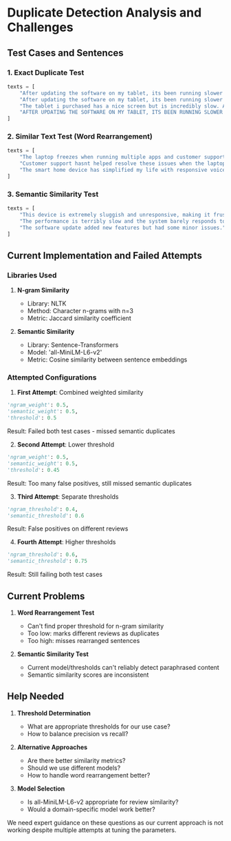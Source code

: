 # Duplicate Detection Analysis and Challenges

## Test Cases and Sentences

### 1. Exact Duplicate Test
```python
texts = [
    "After updating the software on my tablet, its been running slower than molasses. I regret hitting that update button it feels like ive lost functionality.",
    "After updating the software on my tablet, its been running slower than molasses. I regret hitting that update button it feels like ive lost functionality.",  # Exact duplicate
    "The tablet i purchased has a nice screen but is incredibly slow. Apps take forever to open, and it struggles with basic tasks. I wouldnt recommend it to anyone looking for efficiency.",
    "AFTER UPDATING THE SOFTWARE ON MY TABLET, ITS BEEN RUNNING SLOWER THAN MOLASSES. I REGRET HITTING THAT UPDATE BUTTON IT FEELS LIKE IVE LOST FUNCTIONALITY."  # Case different
]
```

### 2. Similar Text Test (Word Rearrangement)
```python
texts = [
    "The laptop freezes when running multiple apps and customer support hasnt helped resolve these issues.",
    "Customer support hasnt helped resolve these issues when the laptop freezes running multiple apps.",  # Word rearrangement
    "The smart home device has simplified my life with responsive voice controls."  # Different review
]
```

### 3. Semantic Similarity Test
```python
texts = [
    "This device is extremely sluggish and unresponsive, making it frustrating to use.",
    "The performance is terribly slow and the system barely responds to input, which is very annoying.",  # Different words, same meaning
    "The software update added new features but had some minor issues."  # Different meaning
]
```

## Current Implementation and Failed Attempts

### Libraries Used
1. **N-gram Similarity**
   - Library: NLTK
   - Method: Character n-grams with n=3
   - Metric: Jaccard similarity coefficient

2. **Semantic Similarity**
   - Library: Sentence-Transformers
   - Model: 'all-MiniLM-L6-v2'
   - Metric: Cosine similarity between sentence embeddings

### Attempted Configurations

1. **First Attempt**: Combined weighted similarity
```python
'ngram_weight': 0.5,
'semantic_weight': 0.5,
'threshold': 0.5
```
Result: Failed both test cases - missed semantic duplicates

2. **Second Attempt**: Lower threshold
```python
'ngram_weight': 0.5,
'semantic_weight': 0.5,
'threshold': 0.45
```
Result: Too many false positives, still missed semantic duplicates

3. **Third Attempt**: Separate thresholds
```python
'ngram_threshold': 0.4,
'semantic_threshold': 0.6
```
Result: False positives on different reviews

4. **Fourth Attempt**: Higher thresholds
```python
'ngram_threshold': 0.6,
'semantic_threshold': 0.75
```
Result: Still failing both test cases

## Current Problems

1. **Word Rearrangement Test**
   - Can't find proper threshold for n-gram similarity
   - Too low: marks different reviews as duplicates
   - Too high: misses rearranged sentences

2. **Semantic Similarity Test**
   - Current model/thresholds can't reliably detect paraphrased content
   - Semantic similarity scores are inconsistent

## Help Needed

1. **Threshold Determination**
   - What are appropriate thresholds for our use case?
   - How to balance precision vs recall?

2. **Alternative Approaches**
   - Are there better similarity metrics?
   - Should we use different models?
   - How to handle word rearrangement better?

3. **Model Selection**
   - Is all-MiniLM-L6-v2 appropriate for review similarity?
   - Would a domain-specific model work better?

We need expert guidance on these questions as our current approach is not working despite multiple attempts at tuning the parameters.
